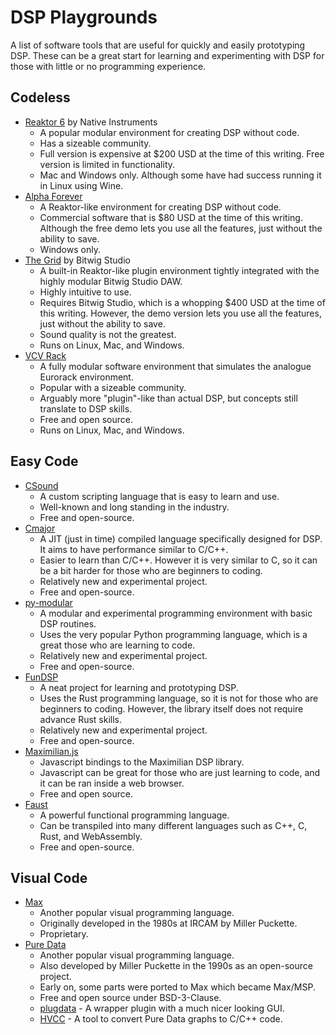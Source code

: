 # DSP Playgrounds
A list of software tools that are useful for quickly and easily prototyping DSP. These can be a great start for learning and experimenting with DSP for those with little or no programming experience.

## Codeless
- [Reaktor 6](https://www.native-instruments.com/en/products/komplete/synths/reaktor-6/) by Native Instruments
  - A popular modular environment for creating DSP without code.
  - Has a sizeable community.
  - Full version is expensive at $200 USD at the time of this writing. Free version is limited in functionality.
  - Mac and Windows only. Although some have had success running it in Linux using Wine.
- [Alpha Forever](https://www.afmodular.com/)
  - A Reaktor-like environment for creating DSP without code.
  - Commercial software that is $80 USD at the time of this writing. Although the free demo lets you use all the features, just without the ability to save.
  - Windows only.
- [The Grid](https://www.bitwig.com/the-grid/) by Bitwig Studio
  - A built-in Reaktor-like plugin environment tightly integrated with the highly modular Bitwig Studio DAW.
  - Highly intuitive to use.
  - Requires Bitwig Studio, which is a whopping $400 USD at the time of this writing. However, the demo version lets you use all the features, just without the ability to save.
  - Sound quality is not the greatest.
  - Runs on Linux, Mac, and Windows.
- [VCV Rack](https://vcvrack.com/)
  - A fully modular software environment that simulates the analogue Eurorack environment.
  - Popular with a sizeable community.
  - Arguably more "plugin"-like than actual DSP, but concepts still translate to DSP skills.
  - Free and open source.
  - Runs on Linux, Mac, and Windows.

## Easy Code
- [CSound](https://csound.com/)
  - A custom scripting language that is easy to learn and use.
  - Well-known and long standing in the industry.
  - Free and open-source.
- [Cmajor](https://github.com/SoundStacks/cmajor)
  - A JIT (just in time) compiled language specifically designed for DSP. It aims to have performance similar to C/C++.
  - Easier to learn than C/C++. However it is very similar to C, so it can be a bit harder for those who are beginners to coding.
  - Relatively new and experimental project.
  - Free and open-source.
- [py-modular](http://py-modular.readthedocs.io/)
  - A modular and experimental programming environment with basic DSP routines.
  - Uses the very popular Python programming language, which is a great those who are learning to code.
  - Relatively new and experimental project.
  - Free and open-source.
- [FunDSP](https://github.com/SamiPerttu/fundsp)
  - A neat project for learning and prototyping DSP.
  - Uses the Rust programming language, so it is not for those who are beginners to coding. However, the library itself does not require advance Rust skills.
  - Relatively new and experimental project.
  - Free and open-source.
- [Maximilian.js](https://mimicproject.com/guides/maximJS)
  - Javascript bindings to the Maximilian DSP library.
  - Javascript can be great for those who are just learning to code, and it can be ran inside a web browser.
  - Free and open source.
- [Faust](https://faust.grame.fr/)
  - A powerful functional programming language.
  - Can be transpiled into many different languages such as C++, C, Rust, and WebAssembly.
  - Free and open-source.

## Visual Code
- [Max](https://cycling74.com/products/max/)
  - Another popular visual programming language.
  - Originally developed in the 1980s at IRCAM by Miller Puckette.
  - Proprietary.
- [Pure Data](http://puredata.info/)
  - Another popular visual programming language.
  - Also developed by Miller Puckette in the 1990s as an open-source project.
  - Early on, some parts were ported to Max which became Max/MSP.
  - Free and open source under BSD-3-Clause.
  - [plugdata](https://github.com/plugdata-team/plugdata) - A wrapper plugin with a much nicer looking GUI.
  - [HVCC](https://github.com/Wasted-Audio/hvcc) - A tool to convert Pure Data graphs to C/C++ code.
